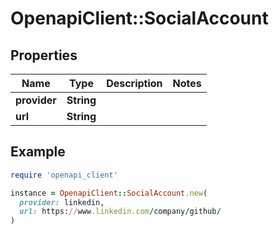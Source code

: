 # OpenapiClient::SocialAccount

## Properties

| Name | Type | Description | Notes |
| ---- | ---- | ----------- | ----- |
| **provider** | **String** |  |  |
| **url** | **String** |  |  |

## Example

```ruby
require 'openapi_client'

instance = OpenapiClient::SocialAccount.new(
  provider: linkedin,
  url: https://www.linkedin.com/company/github/
)
```


